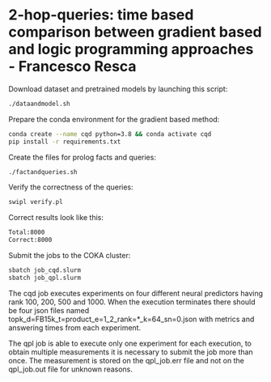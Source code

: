 # 2-hop-queries: time based comparison between gradient based and logic programming approaches - Francesco Resca

Download dataset and pretrained models by launching this script:
```bash
./dataandmodel.sh
```

Prepare the conda environment for the gradient based method:
```bash
conda create --name cqd python=3.8 && conda activate cqd
pip install -r requirements.txt
```

Create the files for prolog facts and queries:
```bash
./factandqueries.sh
```

Verify the correctness of the queries:
```bash
swipl verify.pl
```
Correct results look like this:
```bash
Total:8000
Correct:8000
```

Submit the jobs to the COKA cluster:
```bash
sbatch job_cqd.slurm
sbatch job_qpl.slurm
```

The cqd job executes experiments on four different neural predictors having rank 100, 200, 500 and 1000. When the execution terminates there should be four json files named topk_d=FB15k_t=product_e=1_2_rank=*_k=64_sn=0.json with metrics and answering times from each experiment.

The qpl job is able to execute only one experiment for each execution, to obtain multiple measurements it is necessary to submit the job more than once. The measurement is stored on the qpl_job.err file and not on the qpl_job.out file for unknown reasons.